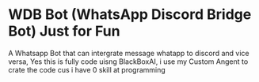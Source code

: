 #  WDB Bot (WhatsApp Discord Bridge Bot) **Just for Fun**
A Whatsapp Bot that can intergrate message whatapp to discord and vice versa,
Yes this is fully code uisng BlackBoxAI, i use my Custom Angent to crate the code cus i have 0 skill at programming

